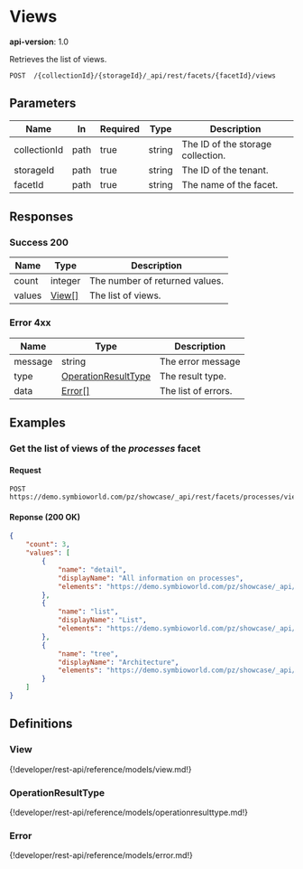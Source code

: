 # Views

**api-version**: 1.0

Retrieves the list of views.

```
POST  /{collectionId}/{storageId}/_api/rest/facets/{facetId}/views
```

## Parameters

| Name | In | Required | Type | Description |
|---|---|---|---|---|
| collectionId | path | true | string | The ID of the storage collection. |
| storageId | path | true | string | The ID of the tenant. |
| facetId | path | true | string | The name of the facet. |

## Responses

### Success 200

| Name | Type | Description |
|---|---|---|
| count | integer | The number of returned values. |
| values | [View[]](#view) | The list of views. |

### Error 4xx

| Name | Type | Description |
|---|---|---|
| message | string | The error message |
| type | [OperationResultType](#operationresulttype) | The result type. |
| data | [Error[]](#error) | The list of errors. |

## Examples

### Get the list of views of the *processes* facet

#### Request
```
POST https://demo.symbioworld.com/pz/showcase/_api/rest/facets/processes/views
```

#### Reponse (200 OK)
```json
{
    "count": 3,
    "values": [
        {
            "name": "detail",
            "displayName": "All information on processes",
            "elements": "https://demo.symbioworld.com/pz/showcase/_api/rest/facets/processes/views/detail/elements"
        },
        {
            "name": "list",
            "displayName": "List",
            "elements": "https://demo.symbioworld.com/pz/showcase/_api/rest/facets/processes/views/list/elements"
        },
        {
            "name": "tree",
            "displayName": "Architecture",
            "elements": "https://demo.symbioworld.com/pz/showcase/_api/rest/facets/processes/views/tree/elements"
        }
    ]
}
```

## Definitions

### View
{!developer/rest-api/reference/models/view.md!}

### OperationResultType
{!developer/rest-api/reference/models/operationresulttype.md!}

### Error
{!developer/rest-api/reference/models/error.md!}
